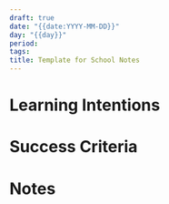 ```yaml
---
draft: true
date: "{{date:YYYY-MM-DD}}"
day: "{{day}}"
period: 
tags:
title: Template for School Notes
---
```

# Learning Intentions
# Success Criteria
# Notes